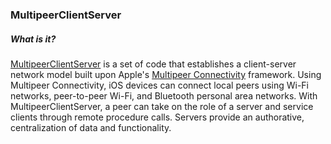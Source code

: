 ### MultipeerClientServer ###

##### What is it? #####

[MultipeerClientServer](https://github.com/mstultz/MultipeerClientServer "MultipeerClientServer") is a set of code that establishes a client-server network model built upon Apple's [Multipeer Connectivity](https://developer.apple.com/library/ios/documentation/MultipeerConnectivity/Reference/MultipeerConnectivityFramework/Introduction/Introduction.html "MultipeerConnectivity") framework. Using Multipeer Connectivity, iOS devices can connect local peers using Wi-Fi networks, peer-to-peer Wi-Fi, and Bluetooth personal area networks. With MultipeerClientServer, a peer can take on the role of a server and service clients through remote procedure calls. Servers provide an authorative, centralization of data and functionality.
